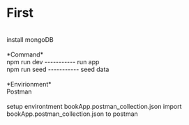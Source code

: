 <h1>First</h1>   <br />
install mongoDB <br />
<br />
*Command* <br />
            npm run dev         -----------     run app <br />
            npm run seed        -----------     seed data <br />
<br />
*Envirionment*     <br />
            Postman <br />
<br />
            setup environtment
bookApp.postman_collection.json
import bookApp.postman_collection.json to postman
